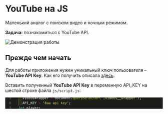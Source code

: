 # YouTube на JS

Маленький аналог с поиском видео и ночным режимом.

**Задача:** познакомиться с YouTube API.

![Демонстрация работы](https://raw.githubusercontent.com/chrisryana/youtube_api/4e90a13bdd4f4ac4b91cd46637e7853a6eab186a/youtube.gif)

## Прежде чем начать

Для работы приложения нужен уникальный ключ пользователя – **YouTube API Key**. Как его получить описала [здесь](https://github.com/chrisryana/youtube_api/blob/master/APIKEY.md).

Вставить полученный **YouTube API Key** в переменную API_KEY на шестой строке файла `js/script.js`:

![Демонстрация работы](https://raw.githubusercontent.com/chrisryana/youtube_api/4e90a13bdd4f4ac4b91cd46637e7853a6eab186a/10.png)

